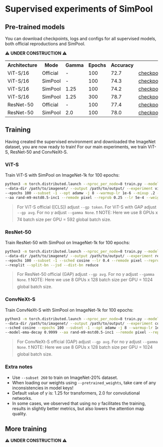 # Supervised experiments of SimPool

## Pre-trained models
You can download checkpoints, logs and configs for all supervised models, both official reproductions and SimPool.

:warning: **UNDER CONSTRUCTION** :warning:

<table>
  <tr>
    <th>Architecture</th>
    <th>Mode</th>
    <th>Gamma</th>
    <th>Epochs</th>
    <th>Accuracy</th>
    <th colspan="3">download</th>
  </tr>
  <tr>
    <td>ViT-S/16</td>
    <td>Official</td>
    <td>-</td>
    <td>100</td>
    <td>72.7</td>
    <td><a href="https://huggingface.co/billpsomas/vits_supervised_official_ep100/blob/main/vits_supervised_official_ep100.pth.tar">checkpoint</a></td>
    <td><a href="https://huggingface.co/billpsomas/vits_supervised_official_ep100/blob/main/summary.csv">logs</a></td>
    <td><a href="https://huggingface.co/billpsomas/vits_supervised_official_ep100/blob/main/args.yaml">configs</a></td>
  </tr>
  <tr>
    <td>ViT-S/16</td>
    <td>SimPool</td>
    <td>-</td>
    <td>100</td>
    <td>74.3</td>
    <td><a href="https://huggingface.co/billpsomas/vits_supervised_simpool_no_gamma_ep100/blob/main/vits_supervised_simpool_no_gamma_ep100.pth.tar">checkpoint</a></td>
    <td><a href="https://huggingface.co/billpsomas/vits_supervised_simpool_no_gamma_ep100/blob/main/summary.csv">logs</a></td>
    <td><a href="https://huggingface.co/billpsomas/vits_supervised_simpool_no_gamma_ep100/blob/main/args.yaml">configs</a></td>
  </tr>
  <tr>
    <td>ViT-S/16</td>
    <td>SimPool</td>
    <td>1.25</td>
    <td>100</td>
    <td>74.2</td>
    <td><a href="https://huggingface.co/billpsomas/vits_supervised_simpool_ep100/blob/main/vits_gem1.25_supervised_beta.pth.tar">checkpoint</a></td>
    <td><a href="https://huggingface.co/billpsomas/vits_supervised_simpool_ep100/blob/main/summary.csv">logs</a></td>
    <td><a href="https://huggingface.co/billpsomas/vits_supervised_simpool_ep100/blob/main/args.yaml">configs</a></td>
  </tr>
  <tr>
    <td>ViT-S/16</td>
    <td>SimPool</td>
    <td>1.25</td>
    <td>300</td>
    <td>78.7</td>
    <td><a href="https://huggingface.co/billpsomas/vits_supervised_simpool_ep300/blob/main/vits_supervised_simpool_ep300.pth.tar">checkpoint</a></td>
    <td><a href="https://huggingface.co/billpsomas/vits_supervised_simpool_ep300/blob/main/summary.csv">logs</a></td>
    <td><a href="https://huggingface.co/billpsomas/vits_supervised_simpool_ep300/blob/main/args.yaml">configs</a></td>
  </tr>
  <tr>
    <td>ResNet-50</td>
    <td>Official</td>
    <td>-</td>
    <td>100</td>
    <td>77.4</td>
    <td><a href="https://huggingface.co/billpsomas/resnet50_supervised_official_ep100/blob/main/resnet50_supervised_official_ep100.pth.tar">checkpoint</a></td>
    <td><a href="https://huggingface.co/billpsomas/resnet50_supervised_official_ep100/blob/main/summary.csv">logs</a></td>
    <td><a href="https://huggingface.co/billpsomas/resnet50_supervised_official_ep100/blob/main/args.yaml">configs</a></td>
  </tr>
  <tr>
    <td>ResNet-50</td>
    <td>SimPool</td>
    <td>2.0</td>
    <td>100</td>
    <td>78.0</td>
    <td><a href="https://huggingface.co/billpsomas/resnet50_supervised_simpool_ep100/blob/main/resnet50_supervised_simpool_ep100.pth.tar">checkpoint</a></td>
    <td><a href="https://huggingface.co/billpsomas/resnet50_supervised_simpool_ep100/blob/main/summary.csv">logs</a></td>
    <td><a href="https://huggingface.co/billpsomas/resnet50_supervised_simpool_ep100/blob/main/args.yaml">configs</a></td>
  </tr>
</table>

## Training
Having created the supervised environment and downloaded the ImageNet dataset, you are now ready to train! For our main experiments, we train ViT-S, ResNet-50 and ConvNeXt-S.

### ViT-S 

Train ViT-S with SimPool on ImageNet-1k for 100 epochs:

```bash
python3 -m torch.distributed.launch --nproc_per_node=8 train.py --model vit_small_patch16_224 --gp simpool --gamma 1.25 \
--data-dir /path/to/imagenet/ --output /path/to/output/ --experiment vits_supervised_simpool --batch-size 74  --sched cosine \ 
--epochs 100 --subset -1 --opt adamw -j 8 --warmup-lr 1e-6 --mixup .2 --model-ema --model-ema-decay 0.99996 \
--aa rand-m9-mstd0.5-inc1 --remode pixel --reprob 0.25 --lr 5e-4 --weight-decay .05 --drop 0.1 --drop-path .1 
```

> For ViT-S official ([CLS]) adjust `--gp token`. For ViT-S with GAP adjust `--gp avg`. For no $\gamma$ adjust `--gamma None`. :exclamation: 
> NOTE: Here we use 8 GPUs x 74 batch size per GPU = 592 global batch size.

### ResNet-50

Train ResNet-50 with SimPool on ImageNet-1k for 100 epochs:

```bash
python3 -m torch.distributed.launch --nproc_per_node=8 train.py --model resnet50 --gp simpool --gamma 2.0 \
--data-dir /path/to/imagenet/ --output /path/to/output/ --experiment resnet50_supervised_simpool --batch-size 128 \ 
--epochs 100 --subset -1 --sched cosine --lr 0.4 --remode pixel --reprob 0.6 --aug-splits 3 --aa rand-m9-mstd0.5-inc1 \
--resplit --split-bn --jsd --dist-bn reduce 
```

> For ResNet-50 official (GAP) adjust `--gp avg`. For no $\gamma$ adjust `--gamma None`. :exclamation: 
> NOTE: Here we use 8 GPUs x 128 batch size per GPU = 1024 global batch size.

### ConvNeXt-S

Train ConvNeXt-S with SimPool on ImageNet-1k for 100 epochs:

```bash
python3 -m torch.distributed.launch --nproc_per_node=8 train.py --model convnext_small --gp simpool --gamma 2.0 \
--data-dir /path/to/imagenet/ --output /path/to/output/ --experiment convnexts_supervised_simpool --batch-size 128 \
--sched cosine --epochs 100 --subset -1 --opt adamw -j 8 --warmup-lr 1e-6 --mixup .8 --cutmix 1.0 --model-ema \
--model-ema-decay 0.9999 --aa rand-m9-mstd0.5-inc1 --remode pixel --reprob 0.25 --lr 1e-3 --weight-decay .05 --drop-path .4

```

> For ConvNeXt-S official (GAP) adjust `--gp avg`. For no $\gamma$ adjust `--gamma None`. :exclamation: 
> NOTE: Here we use 8 GPUs x 128 batch size per GPU = 1024 global batch size.

### Extra notes

- Use `--subset 260` to train on ImageNet-20\% dataset.
- When loading our weights using `--pretrained_weights`, take care of any inconsistencies in model keys!
- Default value of $\gamma$ is: 1.25 for transformers, 2.0 for convolutional networks. 
- In some cases, we observed that using no $\gamma$ facilitates the training, results in slightly better metrics, but also lowers the attention map quality.

## More training

:warning: **UNDER CONSTRUCTION** :warning: